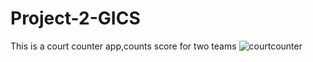 # Project-2-GICS
This is a court counter app,counts score for two teams
![courtcounter](https://user-images.githubusercontent.com/34384226/41084891-fba7cda6-6a52-11e8-9c46-08ab52a8f6c4.png)
